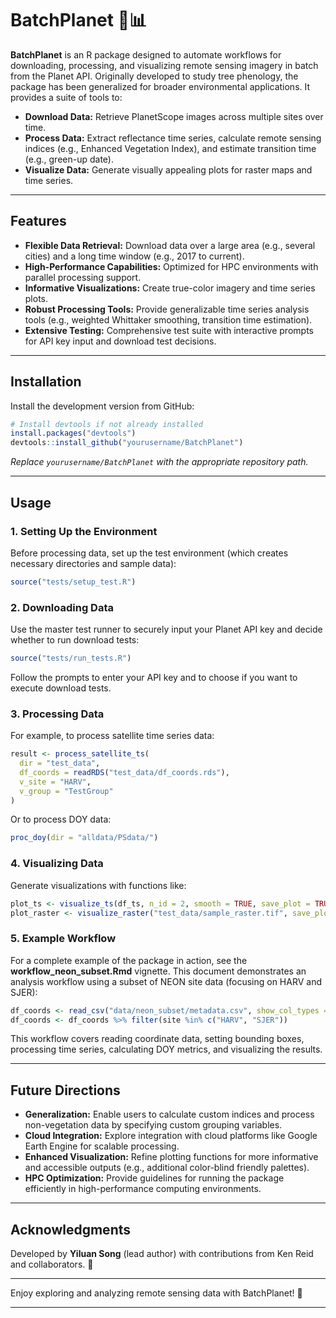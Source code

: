 # BatchPlanet 🌿📊

**BatchPlanet** is an R package designed to automate workflows for downloading, processing, and visualizing remote sensing imagery in batch from the Planet API. Originally developed to study tree phenology, the package has been generalized for broader environmental applications. It provides a suite of tools to:

* **Download Data:** Retrieve PlanetScope images across multiple sites over time.
* **Process Data:** Extract reflectance time series, calculate remote sensing indices (e.g., Enhanced Vegetation Index), and estimate transition time (e.g., green-up date).
* **Visualize Data:** Generate visually appealing plots for raster maps and time series.

***

## Features

* **Flexible Data Retrieval:** Download data over a large area (e.g., several cities) and a long time window (e.g., 2017 to current).
* **High-Performance Capabilities:** Optimized for HPC environments with parallel processing support.
* **Informative Visualizations:** Create true-color imagery and time series plots.
* **Robust Processing Tools:** Provide generalizable time series analysis tools (e.g., weighted Whittaker smoothing, transition time estimation).
* **Extensive Testing:** Comprehensive test suite with interactive prompts for API key input and download test decisions.


***

## Installation

Install the development version from GitHub:

```r
# Install devtools if not already installed
install.packages("devtools")
devtools::install_github("yourusername/BatchPlanet")
```

_Replace `yourusername/BatchPlanet` with the appropriate repository path._

***

## Usage

### 1. Setting Up the Environment

Before processing data, set up the test environment (which creates necessary directories and sample data):

```r
source("tests/setup_test.R")
```

### 2. Downloading Data

Use the master test runner to securely input your Planet API key and decide whether to run download tests:

```r
source("tests/run_tests.R")
```

Follow the prompts to enter your API key and to choose if you want to execute download tests.

### 3. Processing Data

For example, to process satellite time series data:

```r
result <- process_satellite_ts(
  dir = "test_data",
  df_coords = readRDS("test_data/df_coords.rds"),
  v_site = "HARV",
  v_group = "TestGroup"
)
```

Or to process DOY data:

```r
proc_doy(dir = "alldata/PSdata/")
```

### 4. Visualizing Data

Generate visualizations with functions like:

```r
plot_ts <- visualize_ts(df_ts, n_id = 2, smooth = TRUE, save_plot = TRUE, plot_path = "plots")
plot_raster <- visualize_raster("test_data/sample_raster.tif", save_plot = TRUE, plot_path = "plots")
```

### 5. Example Workflow

For a complete example of the package in action, see the **workflow\_neon\_subset.Rmd** vignette. This document demonstrates an analysis workflow using a subset of NEON site data (focusing on HARV and SJER):

```r
df_coords <- read_csv("data/neon_subset/metadata.csv", show_col_types = FALSE)
df_coords <- df_coords %>% filter(site %in% c("HARV", "SJER"))
```

This workflow covers reading coordinate data, setting bounding boxes, processing time series, calculating DOY metrics, and visualizing the results.

***

## Future Directions

* **Generalization:** Enable users to calculate custom indices and process non-vegetation data by specifying custom grouping variables.
* **Cloud Integration:** Explore integration with cloud platforms like Google Earth Engine for scalable processing.
* **Enhanced Visualization:** Refine plotting functions for more informative and accessible outputs (e.g., additional color-blind friendly palettes).
* **HPC Optimization:** Provide guidelines for running the package efficiently in high-performance computing environments.

***

## Acknowledgments

Developed by **Yiluan Song** (lead author) with contributions from Ken Reid and collaborators. 🙌

***

Enjoy exploring and analyzing remote sensing data with BatchPlanet! 🚀

***
